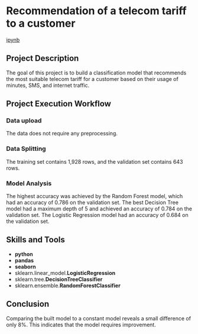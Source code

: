 # Recommendation of a telecom tariff to a customer

[ipynb](https://github.com/mvs834/Yandex.Practicum/blob/3aa4bea6c1e42ac87a4f471651cbefc30ebf6d9f/DS%2001%20Telecom%20tariff%20recommendations/Telecom_tariff_recommendations.ipynb)


## Project Description

The goal of this project is to build a classification model that recommends the most suitable telecom tariff for a customer based on their usage of minutes, SMS, and internet traffic.

## Project Execution Workflow
### Data upload

The data does not require any preprocessing.

### Data Splitting
The training set contains 1,928 rows, and the validation set contains 643 rows.

### Model Analysis
The highest accuracy was achieved by the Random Forest model, which had an accuracy of 0.786 on the validation set. The best Decision Tree model had a maximum depth of 5 and achieved an accuracy of 0.784 on the validation set. The Logistic Regression model had an accuracy of 0.684 on the validation set.

## Skills and Tools

- **python**
- **pandas**
- **seaborn**
- sklearn.linear_model.**LogisticRegression**
- sklearn.tree.**DecisionTreeClassifier**
- sklearn.ensemble.**RandomForestClassifier**



## Conclusion

Comparing the built model to a constant model reveals a small difference of only 8%. This indicates that the model requires improvement.